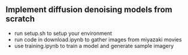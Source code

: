 ## Implement diffusion denoising models from scratch

- run setup.sh to setup your environment
- run code in download.ipynb to gather images from miyazaki movies
- use training.ipynb to train a model and generate sample imagery

